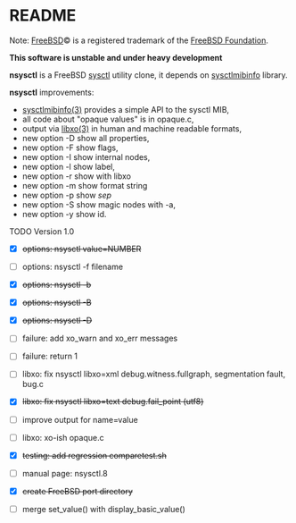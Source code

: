 README
======

Note: [FreeBSD](http://www.freebsd.org)&copy; is a registered trademark of the [FreeBSD Foundation](https://www.freebsdfoundation.org).  

**This software is unstable and under heavy development**  

**nsysctl** is a FreeBSD [sysctl](https://www.freebsd.org/cgi/man.cgi?query=sysctl&sektion=8&manpath=FreeBSD+13-current) 
utility clone, it depends on [sysctlmibinfo](https://wiki.freebsd.org/AlfonsoSiciliano/sysctlmibinfo) library.   

**nsysctl** improvements: 

 * [sysctlmibinfo(3)](http://gitlab.com/alfix/sysctlmibinfo) provides a simple API to the sysctl MIB, 
 * all code about "opaque values" is in opaque.c, 
 * output via [libxo(3)](https://wiki.freebsd.org/LibXo) in human and machine readable formats,
 * new option -D show all properties,
 * new option -F show flags,
 * new option -I show internal nodes,
 * new option -l show label,
 * new option -r show <tag-root> with libxo
 * new option -m show format string
 * new option -p show <property-name> _sep_ <property-value>
 * new option -S show magic nodes with -a,
 * new option -y show id.


TODO Version 1.0

 * [X] ~~options: nsysctl value=NUMBER~~
 * [ ] options: nsysctl -f filename
 * [X] ~~options: nsysctl -b~~
 * [X] ~~options: nsysctl -B~~
 * [X] ~~options: nsysctl -D~~
 * [ ] failure: add xo\_warn and xo\_err messages
 * [ ] failure: return 1
 * [ ] libxo: fix nsysctl libxo=xml debug.witness.fullgraph, segmentation fault, bug.c
 * [X] ~~libxo: fix nsysctl libxo=text debug.fail\_point  (utf8)~~
 * [ ] improve output for name=value
 * [ ] libxo: xo-ish opaque.c
 * [X] ~~testing: add regression comparetest.sh~~
 * [ ] manual page: nsysctl.8
 * [X] ~~create FreeBSD port directory~~
 * [ ] merge set\_value() with display\_basic\_value()



